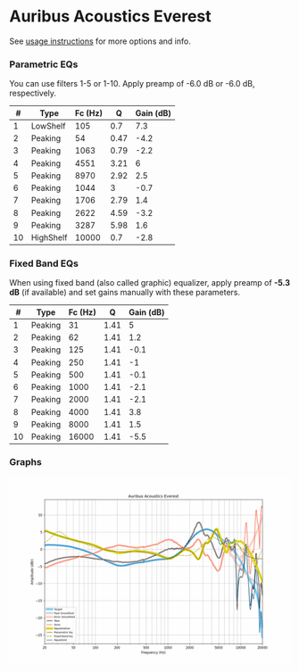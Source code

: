 # Auribus Acoustics Everest
See [usage instructions](https://github.com/jaakkopasanen/AutoEq#usage) for more options and info.

### Parametric EQs
You can use filters 1-5 or 1-10. Apply preamp of -6.0 dB or -6.0 dB, respectively.

|   # | Type      |   Fc (Hz) |    Q |   Gain (dB) |
|-----|-----------|-----------|------|-------------|
|   1 | LowShelf  |       105 | 0.7  |         7.3 |
|   2 | Peaking   |        54 | 0.47 |        -4.2 |
|   3 | Peaking   |      1063 | 0.79 |        -2.2 |
|   4 | Peaking   |      4551 | 3.21 |         6   |
|   5 | Peaking   |      8970 | 2.92 |         2.5 |
|   6 | Peaking   |      1044 | 3    |        -0.7 |
|   7 | Peaking   |      1706 | 2.79 |         1.4 |
|   8 | Peaking   |      2622 | 4.59 |        -3.2 |
|   9 | Peaking   |      3287 | 5.98 |         1.6 |
|  10 | HighShelf |     10000 | 0.7  |        -2.8 |

### Fixed Band EQs
When using fixed band (also called graphic) equalizer, apply preamp of **-5.3 dB** (if available) and set gains manually with these parameters.

|   # | Type    |   Fc (Hz) |    Q |   Gain (dB) |
|-----|---------|-----------|------|-------------|
|   1 | Peaking |        31 | 1.41 |         5   |
|   2 | Peaking |        62 | 1.41 |         1.2 |
|   3 | Peaking |       125 | 1.41 |        -0.1 |
|   4 | Peaking |       250 | 1.41 |        -1   |
|   5 | Peaking |       500 | 1.41 |        -0.1 |
|   6 | Peaking |      1000 | 1.41 |        -2.1 |
|   7 | Peaking |      2000 | 1.41 |        -2.1 |
|   8 | Peaking |      4000 | 1.41 |         3.8 |
|   9 | Peaking |      8000 | 1.41 |         1.5 |
|  10 | Peaking |     16000 | 1.41 |        -5.5 |

### Graphs
![](./Auribus%20Acoustics%20Everest.png)
